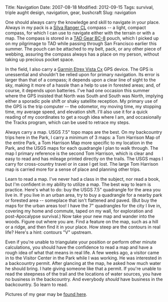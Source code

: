 Title: Navigation
Date: 2007-08-18
Modified: 2012-09-15
Tags: survival, triple aught design, navigation, gear, bushcraft
Slug: navigation

One should always carry the knowledge and skill to navigate in your place. Always in my pack is a <a href="http://store.silvacompass.com/products/345156/Ranger_CL__515_Compass">Silva Ranger CL</a> compass -- a light, compact compass, for which I can use to navigate either with the terrain or with a map. The compass is stored in a <a href="http://www.tripleaughtdesign.com/Equipment/Pouches/BC8-Pouch">TAD Gear BC-8</a> pouch, which I picked up on my pilgrimage to <span class="removed_link">TAD</span> while passing through San Francisco earlier this summer. The pouch can be attached to my belt, pack, or any other piece of webbing, assuring the compass always has a place on my person, without taking up precious pocket space.

In the field, I also carry a <a href="https://buy.garmin.com/shop/shop.do?cID=145&pID=326" >Garmin Etrex Vista Cx</a> GPS device. The GPS is unessential and shouldn't be relied upon for primary navigation. Its error is larger than that of a compass; it depends upon a clear line of sight to the sky, making it more of a hassle than a help to use in forested areas; and, of course, it depends upon batteries. I've had one occasion this summer where the GPS insisted that North was South and South was North, implying either a sporadic pole shift or shaky satellite reception. My primary use of the GPS is the trip computer -- the odometor, my moving time, my stopping time, my average speed, and elevation shift. I'll also use it for a quick reading of my coordinates to get a rough idea where I am, and occasionally the Tracks program, which can be used to retrace my steps.

Always carry a map. USGS 7.5" topo maps are the best. On my backcountry trips here in the Park, I carry a minimum of 3 maps: a Tom Harrison Map of the entire Park, a Tom Harrison Map more specific to my location in the Park, and the USGS maps for each quadrangle I plan to walk through. The map I primary reference is the second Tom Harrison, which is clear and easy to read and has mileage printed directly on the trails. The USGS maps I carry for cross-country travel or in case I get lost. The large Tom Harrison map is carried more for a sense of place and planning other trips.

Learn to read a map. I've never had a class in the subject, nor read a book, but I'm confident in my ability to utilize a map. The best way to learn is practice. Here's what to do: buy the USGS 7.5" quadrangle for the area you live in. If you live in an urban area, try to buy a quadrangle for a nearby park or forested area -- someplace that isn't flattened and paved. (But buy the maps for the urban areas too! I have the 7" quadrangles for the city I live in, covering my home and commute, taped on my wall, for exploration and post-Apocalypse survival.) Now take your new map and wander into the woods. Figure out where you are. Find a feature on the map, such as a hill or a ridge, and then find it in your place. How steep are the contours in real life? Here's a hint: contours "V" upstream.

Even if you're unable to triangulate your position or perform other minute calculations, you should have the confidence to read a map and have a rough idea of what that means in real life. A few weeks ago, a visitor came in to the Visitor Center in the Park while I was working. He was interested in a backcountry permit. After glancing at the map, he asked how much water he should bring. I hate giving someone like that a permit. If you're unable to read the steepness of the trail and the locations of water sources, you have no business in the backcountry. And everybody <em>should</em> have business in the backcountry. So learn to read.

Pictures of my gear may be <a href="http://www.flickr.com/photos/pigmonkey/sets/72157603095200992/" >found here</a>.
